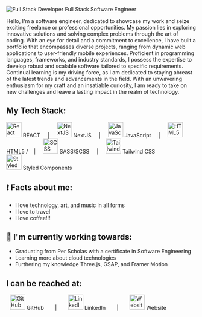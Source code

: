 ![Full Stack Developer](https://github.com/desean-ward/desean-ward/assets/66344466/da39f8e5-815e-44eb-94ff-f8d77598b39a)
Full Stack Software Engineer




Hello, I'm a software engineer, dedicated to showcase my work and seize exciting freelance or professional opportunities. My passion lies in exploring innovative solutions and solving complex problems through the art of coding. With an eye for detail and a commitment to excellence, I have built a portfolio that encompasses diverse projects, ranging from dynamic web applications to user-friendly mobile experiences. Proficient in programming languages, frameworks, and industry standards, I possess the expertise to develop robust and scalable software tailored to specific requirements. Continual learning is my driving force, as I am dedicated to staying abreast of the latest trends and advancements in the field. With an unwavering enthusiasm for my craft and an insatiable curiosity, I am ready to take on new challenges and leave a lasting impact in the realm of technology.


## My Tech Stack: 
<img src='https://github.com/desean-ward/desean-ward/assets/66344466/27aa8602-ab77-4a4b-8ac8-130ca20a9b5d' height='40' alt='React' />  REACT  &nbsp; &nbsp; | &nbsp; &nbsp;  <img src='https://github.com/desean-ward/desean-ward/assets/66344466/b9c84479-0fe6-40bd-8108-5b16f087bb5a' height='40' alt='NextJS' />  NextJS  &nbsp; &nbsp; | &nbsp; &nbsp;  <img src='https://github.com/desean-ward/desean-ward/assets/66344466/b29bd020-5ad1-4c0f-98f6-5885014e8a62' height='40' alt='JavaScript' /> JavaScript  &nbsp; &nbsp; | &nbsp; &nbsp; <img src='https://github.com/desean-ward/desean-ward/assets/66344466/dd237c95-1cc5-4c0f-a50c-18e00ade3a07' height='40' alt='HTML5' /> HTML5  /&nbsp; &nbsp; | &nbsp; &nbsp;  <img src='https://github.com/desean-ward/desean-ward/assets/66344466/8c20c21e-ef68-44e9-9472-047cf6705032' height='40' alt='SCSS' /> SASS/SCSS &nbsp; &nbsp; | &nbsp; &nbsp;  <img src='https://github.com/desean-ward/desean-ward/assets/66344466/1591950f-907c-4965-b274-56ca3bb56c03' height='40' alt='Tailwind CSS' /> Tailwind CSS  <br />  <img src='https://github.com/desean-ward/desean-ward/assets/66344466/8233b5cb-8f08-4cf4-9af6-2933749c7fcb' height='40' alt='Styled Components' /> Styled Components 

## ❗ Facts about me:
* I love technology, art, and music in all forms
* I love to travel
* I love coffee!!!



## 🚧 I'm currently working towards:
* Graduating from Per Scholas with a certificate in Software Engineering
* Learning more about cloud technologies
* Furthering my knowledge Three.js, GSAP, and Framer Motion

## I can be reached at:

 <a href="https://github.com/desean-ward" style="text-decoration: none; color: inherit;  margin: 10px;">
    <img src="https://github.com/user-attachments/assets/fe50cf03-84d5-4f15-b9c5-2e3acf5835cf" alt="GitHub" height="40">
    <span>GitHub</span> 
  </a>
&nbsp; &nbsp; | &nbsp; &nbsp;
  <a href="https://www.linkedin.com/in/desean-ward/" style="text-decoration: none; color: inherit; margin: 10px;">
    <img src="https://github.com/user-attachments/assets/68b53837-bfb2-4d14-8068-d5c87a070f4f" alt="LinkedIn" height="40">
    <span>LinkedIn</span>
  </a>
&nbsp; &nbsp; | &nbsp; &nbsp;
  <a href="https://www.desean-ward.me/" style="text-decoration: none; color: inherit;  margin: 10px;">
    <img src="https://github.com/user-attachments/assets/d96925bc-3f65-45ea-941d-8307c036b5c0" alt="Website" height="40">
    <span>Website</span>
  </a>

</div>






